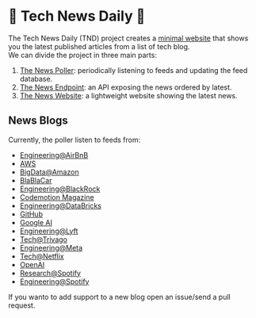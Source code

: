# :unicorn: Tech News Daily :unicorn:
The Tech News Daily (TND) project creates a [minimal website](https://nicods96.github.io/tech-news-daily/) that shows you the latest published articles from a list of tech blog.  
We can divide the project in three main parts:
1) [The News Poller](/feed-poller/): periodically listening to feeds and updating the feed database.
2) [The News Endpoint](/news-aggregator/): an API exposing the news ordered by latest.
3) [The News Website](/news-html): a lightweight website showing the latest news.

<!--To read more about it, check the [project description]().-->

## News Blogs
Currently, the poller listen to feeds from:
* [Engineering@AirBnB](https://medium.com/feed/airbnb-engineering)
* [AWS](https://aws.amazon.com/blogs/aws/feed/)
* [BigData@Amazon](https://aws.amazon.com/blogs/big-data/feed/)
* [BlaBlaCar](https://medium.com/feed/blablacar)
* [Engineering@BlackRock](https://medium.com/feed/blackrock-engineering)
* [Codemotion Magazine](https://codemotion.com/magazine/feed)
* [Engineering@DataBricks](https://www.databricks.com/blog/category/engineering/feed)
* [GitHub](https://github.blog/feed/)
* [Google AI](http://googleaiblog.blogspot.com/atom.xml)
* [Engineering@Lyft](https://eng.lyft.com/feed)
* [Tech@Trivago](https://tech.trivago.com/rss.xml)
* [Engineering@Meta](https://engineering.fb.com/feed/)
* [Tech@Netflix](https://netflixtechblog.com/feed)
* [OpenAI](https://openai.com/blog/rss/)
* [Research@Spotify](https://research.atspotify.com/feed)
* [Engineering@Spotify](https://engineering.atspotify.com/feed)

If you wanto to add support to a new blog open an issue/send a pull request.
<!--
## Customization
If you want to exposte a custom aggregation of news from different blogs, you can follow the [step-by-step guide](). -->